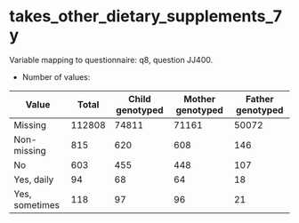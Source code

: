 # takes_other_dietary_supplements_7y
Variable mapping to questionnaire: q8, question JJ400.
- Number of values:

| Value | Total | Child genotyped | Mother genotyped | Father genotyped |
| ----- | ----- | --------------- | ---------------- | ---------------- |
| Missing | 112808 | 74811 | 71161 | 50072 |
| Non-missing | 815 | 620 | 608 | 146 |
| No | 603 | 455 | 448 |107 |
| Yes, daily | 94 | 68 | 64 |18 |
| Yes, sometimes | 118 | 97 | 96 |21 |



